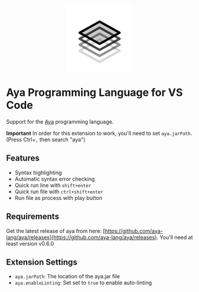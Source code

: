 <p align="center">
  <img align="center" width="180px" src="images/logo.png" />
</p>

# Aya Programming Language for VS Code

Support for the [Aya](https://github.com/aya-lang/aya) programming language.

**Important** In order for this extension to work, you'll need to set `aya.jarPath`. (Press Ctrl+`,` then search "aya")

## Features

  - Syntax highlighting
  - Automatic syntax error checking
  - Quick run line with `shift+enter`
  - Quick run file with `ctrl+shift+enter`
  - Run file as process with play button

## Requirements

Get the latest release of aya from here: [https://github.com/aya-lang/aya/releases](https://github.com/aya-lang/aya/releases). You'll need at least version v0.6.0


## Extension Settings

* `aya.jarPath`: The location of the aya.jar file
* `aya.enableLinting`: Set set to `true` to enable auto-linting
